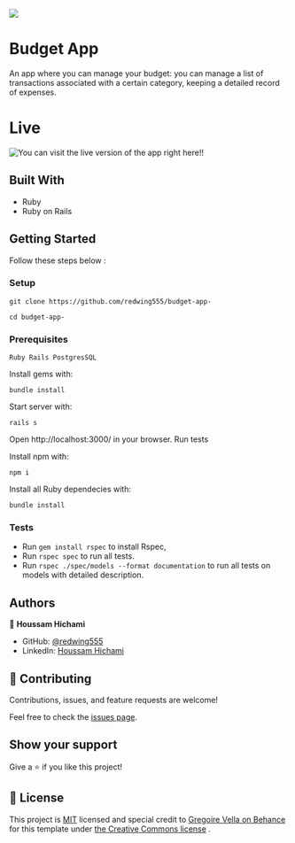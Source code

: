 ![](https://img.shields.io/badge/Microverse-blueviolet)

# Budget App

An app where you can manage your budget: you can manage a list of transactions associated with a certain category, keeping a detailed record of expenses.

# Live

![You can visit the live version of the app right here!!](https://budgetvio-app.herokuapp.com/)

## Built With
- Ruby
- Ruby on Rails

## Getting Started
Follow these steps below :


### Setup
 ```git clone https://github.com/redwing555/budget-app-```

 ```cd budget-app-```

### Prerequisites

    Ruby Rails PostgresSQL

Install gems with:
    
    bundle install

Start server with:

    rails s

Open http://localhost:3000/ in your browser.
Run tests

Install npm with:

    npm i

Install all Ruby dependecies with:

    bundle install

### Tests
- Run ```gem install rspec``` to install Rspec,
- Run ```rspec spec``` to run all tests.
- Run ```rspec ./spec/models --format documentation``` to run all tests on models with detailed description.



## Authors

👤 **Houssam Hichami**

- GitHub: [@redwing555](https://github.com/redwing555)
- LinkedIn: [Houssam Hichami](https://linkedin.com/in/houssam-hichami)

## 🤝 Contributing

Contributions, issues, and feature requests are welcome!

Feel free to check the [issues page](https://github.com/codecaiine/rails-blog/issues).

## Show your support

Give a ⭐️ if you like this project!


## 📝 License

This project is [MIT](./MIT.md) licensed  and special credit to [ Gregoire Vella on Behance](https://www.behance.net/gregoirevella) for this template under [the Creative Commons license](https://creativecommons.org/licenses/by-nc/4.0/) .
